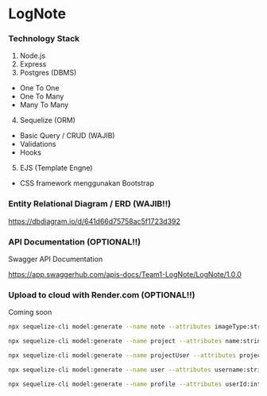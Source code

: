 # LogNote
### Technology Stack

1. Node.js
2. Express
3. Postgres (DBMS)

  - One To One
  - One To Many
  - Many To Many 

4. Sequelize (ORM)

  - Basic Query / CRUD (WAJIB)
  - Validations
  - Hooks

5. EJS (Template Engne)

  - CSS framework menggunakan Bootstrap

### Entity Relational Diagram / ERD (WAJIB!!)

https://dbdiagram.io/d/641d66d75758ac5f1723d392

### API Documentation (OPTIONAL!!)

Swagger API Documentation

https://app.swaggerhub.com/apis-docs/Team1-LogNote/LogNote/1.0.0

### Upload to cloud with Render.com (OPTIONAL!!)

Coming soon

``` bash
npx sequelize-cli model:generate --name note --attributes imageType:string,imageName:string,imageData:blob,text:text,projectId:integer

npx sequelize-cli model:generate --name project --attributes name:string,description:text,repository:text

npx sequelize-cli model:generate --name projectUser --attributes projectId:integer,userId:integer

npx sequelize-cli model:generate --name user --attributes username:string,name:string,password:string,role:string

npx sequelize-cli model:generate --name profile --attributes userId:integer,email:string,position:string,phone:string,address:text

```
